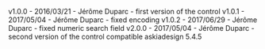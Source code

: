 v1.0.0 - 2016/03/21 - Jérôme Duparc - first version of the control
v1.0.1 - 2017/05/04 - Jérôme Duparc - fixed encoding
v1.0.2 - 2017/06/29 - Jérôme Duparc - fixed numeric search field
v2.0.0 - 2017/05/04 - Jérôme Duparc - second version of the control compatible askiadesign 5.4.5